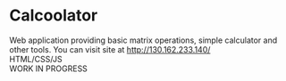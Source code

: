 # Calcoolator
Web application providing basic matrix operations, simple calculator and other tools. You can visit site at http://130.162.233.140/ <br> 
HTML/CSS/JS <br>
WORK IN PROGRESS
